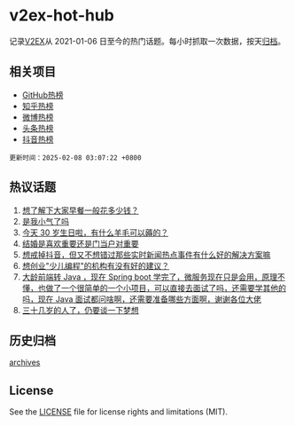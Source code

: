 # v2ex-hot-hub

 记录[V2EX](https://www.v2ex.com/)从 2021-01-06 日至今的热门话题。每小时抓取一次数据，按天[归档](archives)。
 
 ## 相关项目

- [GitHub热榜](https://github.com/lonnyzhang423/github-hot-hub)
- [知乎热榜](https://github.com/lonnyzhang423/zhihu-hot-hub)
- [微博热榜](https://github.com/lonnyzhang423/weibo-hot-hub)
- [头条热榜](https://github.com/lonnyzhang423/toutiao-hot-hub)
- [抖音热榜](https://github.com/lonnyzhang423/douyin-hot-hub)


 `更新时间：2025-02-08 03:07:22 +0800`

## 热议话题

1. [想了解下大家早餐一般花多少钱？](https://www.v2ex.com/t/1109501)
1. [是我小气了吗](https://www.v2ex.com/t/1109486)
1. [今天 30 岁生日啦，有什么羊毛可以薅的？](https://www.v2ex.com/t/1109503)
1. [结婚是喜欢重要还是门当户对重要](https://www.v2ex.com/t/1109621)
1. [想戒掉抖音，但又不想错过那些实时新闻热点事件有什么好的解决方案嘛](https://www.v2ex.com/t/1109544)
1. [想创业"少儿编程"的机构有没有好的建议？](https://www.v2ex.com/t/1109524)
1. [大龄前端转 Java ，现在 Spring boot 学完了，微服务现在只是会用，原理不懂，也做了一个很简单的一个小项目，可以直接去面试了吗，还需要学其他的吗，现在 Java 面试都问啥啊，还需要准备哪些方面啊，谢谢各位大佬](https://www.v2ex.com/t/1109560)
1. [三十几岁的人了，仍要谈一下梦想](https://www.v2ex.com/t/1109490)

## 历史归档

[archives](archives)

## License

See the [LICENSE](LICENSE) file for license rights and limitations (MIT).
